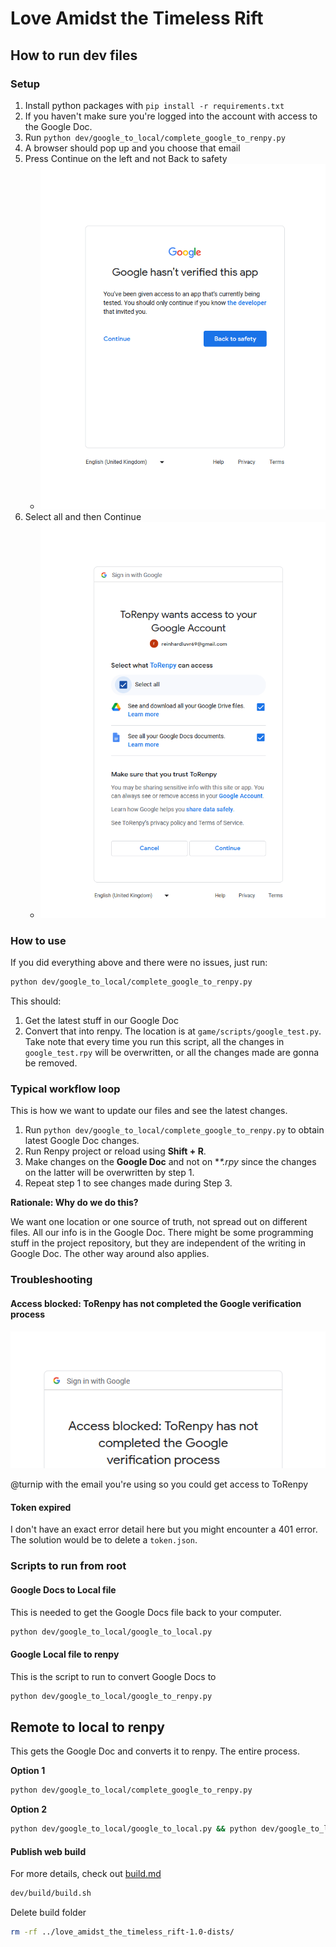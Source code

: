 # Love Amidst the Timeless Rift

## How to run dev files

### Setup

1. Install python packages with `pip install -r requirements.txt`
2. If you haven't make sure you're logged into the account with access to the Google Doc.
3. Run `python dev/google_to_local/complete_google_to_renpy.py`
4. A browser should pop up and you choose that email
5. Press Continue on the left and not Back to safety
    - ![perm1.png](docs%2Fperm1.png)
6. Select all and then Continue
    - ![perm2.png](docs%2Fperm2.png)

### How to use

If you did everything above and there were no issues, just run:

```bash
python dev/google_to_local/complete_google_to_renpy.py
```

This should:

1. Get the latest stuff in our Google Doc
2. Convert that into renpy. The location is at `game/scripts/google_test.py`. Take note that every time you run this
   script, all the changes in `google_test.rpy` will be overwritten, or all the changes made are gonna be removed.

### Typical workflow loop

This is how we want to update our files and see the latest changes.

1. Run `python dev/google_to_local/complete_google_to_renpy.py` to obtain latest Google Doc changes.
2. Run Renpy project or reload using **Shift + R**.
3. Make changes on the **Google Doc** and not on **\*.rpy* since the changes on the latter will be overwritten by step
    1.
4. Repeat step 1 to see changes made during Step 3.

**Rationale: Why do we do this?**

We want one location or one source of truth, not spread out on different files. All our info is in the Google Doc. There
might be some programming stuff in the project repository, but they are independent of the writing in Google Doc. The
other way around also applies.

### Troubleshooting

#### Access blocked: ToRenpy has not completed the Google verification process

![img.png](docs%2Fperm3.png)

@turnip with the email you're using so you could get access to ToRenpy

#### Token expired

I don't have an exact error detail here but you might encounter a 401 error. The solution would be to delete
a `token.json`.

### Scripts to run from root

#### Google Docs to Local file

This is needed to get the Google Docs file back to your computer.

```bash
python dev/google_to_local/google_to_local.py
```

#### Google Local file to renpy

This is the script to run to convert Google Docs to

```bash
python dev/google_to_local/google_to_renpy.py
```

## Remote to local to renpy

This gets the Google Doc and converts it to renpy. The entire process.

**Option 1**

```bash
python dev/google_to_local/complete_google_to_renpy.py
```

**Option 2**

```bash
python dev/google_to_local/google_to_local.py && python dev/google_to_local/google_to_renpy.py
```

#### Publish web build

For more details, check out [build.md](dev%2Fbuild%2Fbuild.md)

```bash
dev/build/build.sh 
```

Delete build folder

```bash
rm -rf ../love_amidst_the_timeless_rift-1.0-dists/
```